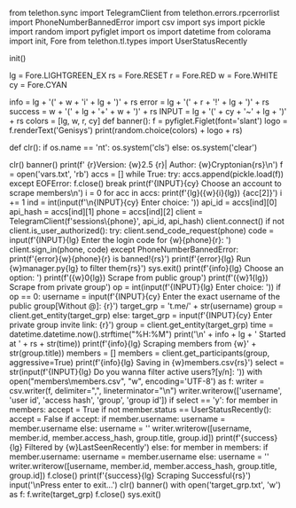 from telethon.sync import TelegramClient
from telethon.errors.rpcerrorlist import PhoneNumberBannedError
import csv
import sys
import pickle
import random
import pyfiglet
import os
import datetime
from colorama import init, Fore
from telethon.tl.types import UserStatusRecently

init()

lg = Fore.LIGHTGREEN_EX
rs = Fore.RESET
r = Fore.RED
w = Fore.WHITE
cy = Fore.CYAN


info = lg + '(' + w + 'i' + lg + ')' + rs
error = lg + '(' + r + '!' + lg + ')' + rs
success = w + '(' + lg + '+' + w + ')' + rs
INPUT = lg + '(' + cy + '~' + lg + ')' + rs
colors = [lg, w, r, cy]
def banner():
    f = pyfiglet.Figlet(font='slant')
    logo = f.renderText('Genisys')
    print(random.choice(colors) + logo + rs)

def clr():
    if os.name == 'nt':
        os.system('cls')
    else:
        os.system('clear')

clr()
banner()
print(f'  {r}Version: {w}2.5 {r}| Author: {w}Cryptonian{rs}\n')
f = open('vars.txt', 'rb')
accs = []
while True:
    try:
        accs.append(pickle.load(f))
    except EOFError:
        f.close()
        break
print(f'{INPUT}{cy} Choose an account to scrape members\n')
i = 0
for acc in accs:
    print(f'{lg}({w}{i}{lg}) {acc[2]}')
    i += 1
ind = int(input(f'\n{INPUT}{cy} Enter choice: '))
api_id = accs[ind][0]
api_hash = accs[ind][1]
phone = accs[ind][2]
client = TelegramClient(f'sessions\\{phone}', api_id, api_hash)
client.connect()
if not client.is_user_authorized():
    try:
        client.send_code_request(phone)
        code = input(f'{INPUT}{lg} Enter the login code for {w}{phone}{r}: ')
        client.sign_in(phone, code)
    except PhoneNumberBannedError:
        print(f'{error}{w}{phone}{r} is banned!{rs}')
        print(f'{error}{lg} Run {w}manager.py{lg} to filter them{rs}')
        sys.exit()
print(f'{info}{lg} Choose an option: ')
print(f'({w}0{lg}) Scrape from public group')
print(f'({w}1{lg}) Scrape from private group')
op = int(input(f'{INPUT}{lg} Enter choice: '))
if op == 0:
    username = input(f'{INPUT}{cy} Enter the exact username of the public group[Without @]: {r}')
    target_grp = 't.me/' + str(username)
    group = client.get_entity(target_grp)
else:
    target_grp = input(f'{INPUT}{cy} Enter private group invite link: {r}')
    group = client.get_entity(target_grp)
time = datetime.datetime.now().strftime("%H:%M")
print('\n' + info + lg + ' Started at ' + rs + str(time))
print(f'{info}{lg} Scraping members from {w}' + str(group.title))
members = []
members = client.get_participants(group, aggressive=True)
print(f'{info}{lg} Saving in {w}members.csv{rs}')
select = str(input(f'{INPUT}{lg} Do you wanna filter active users?[y/n]: '))
with open("members\\members.csv", "w", encoding='UTF-8') as f:
    writer = csv.writer(f, delimiter=",", lineterminator="\n")
    writer.writerow(['username', 'user id', 'access hash', 'group', 'group id'])
    if select == 'y':
        for member in members:
            accept = True
            if not member.status == UserStatusRecently():
                accept = False
            if accept:
                if member.username:
                    username = member.username
                else:
                    username = ''
                writer.writerow([username, member.id, member.access_hash, group.title, group.id])
        print(f'{success}{lg} Filtered by {w}LastSeenRecently')
    else:
        for member in members:
            if member.username:
                username = member.username
            else:
                username = ''
            writer.writerow([username, member.id, member.access_hash, group.title, group.id])
f.close()
print(f'{success}{lg} Scraping Successful{rs}')
input('\nPress enter to exit...')
clr()
banner()
with open('target_grp.txt', 'w') as f:
    f.write(target_grp)
f.close()
sys.exit()
